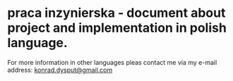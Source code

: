 # praca inzynierska - document about project and implementation in polish language.

For more information in other languages  pleas contact me via my e-mail address:
konrad.dysput@gmail.com 